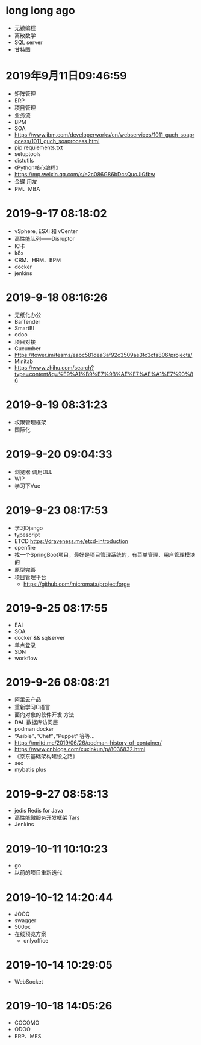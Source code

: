 # long long ago
- 无锁编程
- 离散数学
- SQL server
- 甘特图

# 2019年9月11日09:46:59
- 矩阵管理
- ERP
- 项目管理
- 业务流
- BPM
- SOA
- https://www.ibm.com/developerworks/cn/webservices/1011_guch_soaprocess/1011_guch_soaprocess.html
- pip requiements.txt
- setuptools 
- distutils
- 《Python核心编程》
- https://mp.weixin.qq.com/s/e2c086G86bDcsQuoJIGfbw
- 金蝶 用友
- PM、MBA

# 2019-9-17 08:18:02
- vSphere, ESXi 和 vCenter
- 高性能队列——Disruptor
- IC卡
- k8s
- CRM、HRM、BPM
- docker
- jenkins

# 2019-9-18 08:16:26
- 无纸化办公
- BarTender
- SmartBI
- odoo
- 项目对接
- Cucumber
- https://tower.im/teams/eabc581dea3af92c3509ae3fc3cfa806/projects/
- Minitab
- https://www.zhihu.com/search?type=content&q=%E9%A1%B9%E7%9B%AE%E7%AE%A1%E7%90%86

# 2019-9-19 08:31:23
- 权限管理框架
- 国际化

# 2019-9-20 09:04:33
- 浏览器 调用DLL
- WIP
- 学习下Vue

# 2019-9-23 08:17:53
- 学习Django
- typescript
- ETCD https://draveness.me/etcd-introduction
- openfire
- 找一个SpringBoot项目，最好是项目管理系统的，有菜单管理、用户管理模块的
- 原型完善 
- 项目管理平台
	- https://github.com/micromata/projectforge

# 2019-9-25 08:17:55
- EAI
- SOA
- docker && sqlserver
- 单点登录
- SDN
- workflow

# 2019-9-26 08:08:21
- 阿里云产品
- 重新学习C语言
- 面向对象的软件开发 方法
- DAL 数据库访问层
- podman docker
- “Asible”、”Chef”、”Puppet” 等等…
- https://mritd.me/2019/06/26/podman-history-of-container/
- https://www.cnblogs.com/xuxinkun/p/8036832.html
- 《京东基础架构建设之路》
- seo
- mybatis plus

# 2019-9-27 08:58:13
- jedis Redis for Java
- 高性能微服务开发框架 Tars
- Jenkins

# 2019-10-11 10:10:23
- go
- 以前的项目重新迭代

# 2019-10-12 14:20:44
- JOOQ
- swagger
- 500px
- 在线预览方案
	- onlyoffice

# 2019-10-14 10:29:05
- WebSocket

# 2019-10-18 14:05:26
- COCOMO
- ODOO
- ERP、MES